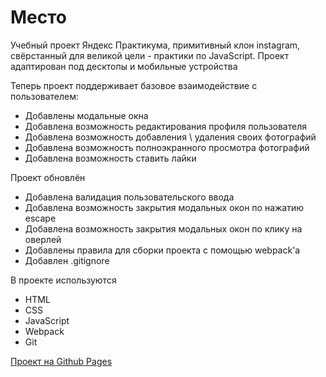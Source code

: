 # Место

Учебный проект Яндекс Практикума, примитивный клон instagram, 
свёрстанный для великой цели - практики по JavaScript.
Проект адаптирован под десктопы и мобильные устройства

Теперь проект поддерживает базовое взаимодействие с пользователем:
- Добавлены модальные окна
- Добавлена возможность редактирования профиля пользователя
- Добавлена возможность добавления \ удаления своих фотографий
- Добавлена возможность полноэкранного просмотра фотографий
- Добавлена возможность ставить лайки

Проект обновлён
- Добавлена валидация пользовательского ввода
- Добавлена возможность закрытия модальных окон по нажатию escape
- Добавлена возможность закрытия модальных окон по клику на оверлей
- Добавлены правила для сборки проекта с помощью webpack'а
- Добавлен .gitignore

В проекте используются
- HTML
- CSS
- JavaScript
- Webpack
- Git

[Проект на Github Pages](https://0xfed1a.github.io/mesto-project/)
